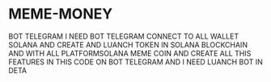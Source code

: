 # MEME-MONEY
 BOT TELEGRAM I NEED BOT TELEGRAM CONNECT TO ALL WALLET SOLANA AND CREATE AND LUANCH TOKEN IN SOLANA BLOCKCHAIN AND WITH ALL PLATFORMSOLANA MEME COIN AND CREATE ALL THIS FEATURES IN THIS CODE ON BOT TELEGRAM AND I NEED LUANCH BOT IN DETA
